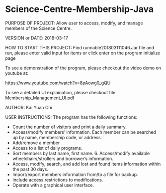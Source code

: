 # Science-Centre-Membership-Java
PURPOSE OF PROJECT: Allow user to access, modify, and manage members of the Science Centre.

VERSION or DATE: 2018-03-17

HOW TO START THIS PROJECT: Find runnable201803111046.Jar file and run, please enter valid input for items or click enter on the program initialize page

To see a demonstration of the program, please checkout the video demo on youtube at:

https://www.youtube.com/watch?v=8pAowg0_gQU

To see a detailed UI explaination, please checkout file Membership_Management_UI.pdf

AUTHOR: Kai Yuan Chi

USER INSTRUCTIONS: The program has the following functions: 
* Count the number of visitors and print a daily summary. 
* Access/modify members’ information. Each member can be searched up by name, membership code, or address. 
* Add/remove a member
* Access to a list of daily programs.
* Sort members by last name, first name. 6. Access/modify available wheelchairs/strollers and borrower’s information.
* Access, modify, search, and add lost and found items information within the past 30 days.
* Import/export members information from/to a file for backup.
* Include access restrictions to modifications. 
* Operate with a graphical user interface.
